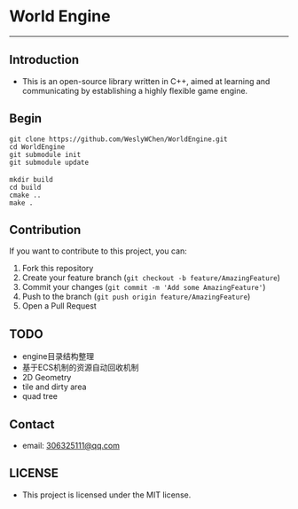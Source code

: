# World Engine

***

## Introduction

+ This is an open-source library written in C++, aimed at learning and communicating by establishing a highly flexible
  game engine.

## Begin

`git clone https://github.com/WeslyWChen/WorldEngine.git` <br>
`cd WorldEngine`<br>
`git submodule init` <br>
`git submodule update` <br><br>
`mkdir build`<br>
`cd build`<br>
`cmake ..`<br>
`make .`

## Contribution

If you want to contribute to this project, you can:

1. Fork this repository
2. Create your feature branch (`git checkout -b feature/AmazingFeature`)
3. Commit your changes (`git commit -m 'Add some AmazingFeature'`)
4. Push to the branch (`git push origin feature/AmazingFeature`)
5. Open a Pull Request

## TODO

+ engine目录结构整理
+ 基于ECS机制的资源自动回收机制
+ 2D Geometry
+ tile and dirty area
+ quad tree

## Contact

+ email: 306325111@qq.com

## LICENSE

+ This project is licensed under the MIT license.